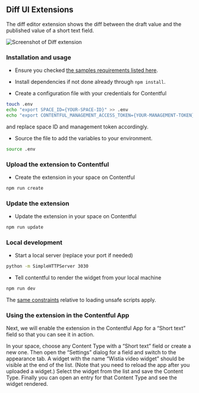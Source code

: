 Diff UI Extensions
-------------

The diff editor extension shows the diff between the draft value and the published value of a short text field.

![Screenshot of Diff extension](http://contentful.github.io/extensions/assets/diff-extension.png)

### Installation and usage

- Ensure you checked [the samples requirements listed here](../README.md).

- Install dependencies if not done already through `npm install`.

- Create a configuration file with your credentials for Contentful
```bash
touch .env
echo "export SPACE_ID={YOUR-SPACE-ID}" >> .env
echo "export CONTENTFUL_MANAGEMENT_ACCESS_TOKEN={YOUR-MANAGEMENT-TOKEN}" >> .env
```
and replace space ID and management token accordingly.

- Source the file to add the variables to your environment.
```bash
source .env
```

### Upload the extension to Contentful

- Create the extension in your space on Contentful
```bash
npm run create
```

### Update the extension

- Update the extension in your space on Contentful
```bash
npm run update
```

### Local development

- Start a local server (replace your port if needed)
```bash
python -m SimpleHTTPServer 3030
```
- Tell contentful to render the widget from your local machine
```bash
npm run dev
```

The [same constraints](../README.md) relative to loading unsafe scripts apply.

### Using the extension in the Contentful App

Next, we will enable the extension in the Contentful App for a “Short text” field so that you can see it in action.

In your space, choose any Content Type with a “Short text” field or create a new one. Then open the “Settings” dialog for a field and switch to the appearance tab. A widget with the name “Wistia video widget” should be visible at the end of the list. (Note that you need to reload the app after you uploaded a widget.) Select the widget from the list and save the Content Type. Finally you can open an entry for that Content Type and see the widget rendered.
